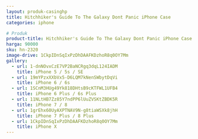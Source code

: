 ```yaml
---
layout: produk-casinghp
title: Hitchhiker's Guide To The Galaxy Dont Panic iPhone Case
categories: iphone

# Produk
product-title: Hitchhiker's Guide To The Galaxy Dont Panic iPhone Case
harga: 90000
sku: hn-2320
image-drive: 1CkpIDnSqIxPzDhDAAFKDzhoR8q0OY7Mm
gallery:
  - url: 1-dnNOvxCzE7VP2BaNCRgq3dqL124IADM
    title: iPhone 5 / 5s / SE
  - url: 19mYPzxXXbVx5-D6LQM7kNenSWbytDqVi
    title: iPhone 6 / 6s
  - url: 1SCnM3HUg49Yk818DHtsB9cKTFWL1UFB4
    title: iPhone 6 Plus / 6s Plus
  - url: 11NLtHB7Zz85Y7ndPP6lUuZVSKtZBDK5R
    title: iPhone 7 / 8
  - url: 1grEhx60UyAXPTNAV9N-g8tiaWSXk8jhH
    title: iPhone 7 Plus / 8 Plus
  - url: 1CkpIDnSqIxPzDhDAAFKDzhoR8q0OY7Mm
    title: iPhone X
---
```


